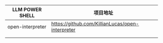 | LLM POWER SHELL            | 项目地址 | 
|--------------------------------|------|
| open-interpreter |  https://github.com/KillianLucas/open-interpreter  |
|                       |  | 
|                       |  | 
